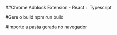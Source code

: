 ##Chrome Adblock Extension - React + Typescript

#Gere o build
npm run build

#Importe a pasta gerada no navegador
